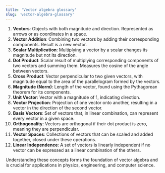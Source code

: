 ```yaml
---
title: 'Vector algebra glossary'
slug: 'vector-algebra-glossary'
---
```


1. **Vectors**: Objects with both magnitude and direction. Represented as arrows or as coordinates in a space.
2. **Vector Addition**: Combining two vectors by adding their corresponding components. Result is a new vector.
3. **Scalar Multiplication**: Multiplying a vector by a scalar changes its magnitude but not its direction.
4. **Dot Product**: Scalar result of multiplying corresponding components of two vectors and summing them. Measures the cosine of the angle between vectors.
5. **Cross Product**: Vector perpendicular to two given vectors, with magnitude equal to the area of the parallelogram formed by the vectors.
6. **Magnitude (Norm)**: Length of the vector, found using the Pythagorean theorem for its components.
7. **Unit Vector**: Vector with a magnitude of 1, indicating direction.
8. **Vector Projection**: Projection of one vector onto another, resulting in a vector in the direction of the second vector.
9. **Basis Vectors**: Set of vectors that, in linear combination, can represent every vector in a given space.
10. **Orthogonality**: Vectors are orthogonal if their dot product is zero, meaning they are perpendicular.
11. **Vector Spaces**: Collections of vectors that can be scaled and added together, closed under these operations.
12. **Linear Independence**: A set of vectors is linearly independent if no vector can be expressed as a linear combination of the others.

Understanding these concepts forms the foundation of vector algebra and is crucial for applications in physics, engineering, and computer science.